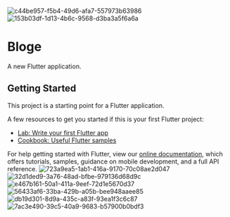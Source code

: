 ![c44be957-f5b4-49d6-afa7-557973b63986](https://user-images.githubusercontent.com/77678211/128805135-5ca5458a-ff25-4229-9a49-5da285ccb54c.jpg)
![153b03df-1d13-4b6c-9568-d3ba3a5f6a6a](https://user-images.githubusercontent.com/77678211/128805144-21fb03df-a9e8-4844-8b75-c31be34679e9.jpg)
# Bloge

A new Flutter application.

## Getting Started

This project is a starting point for a Flutter application.

A few resources to get you started if this is your first Flutter project:

- [Lab: Write your first Flutter app](https://flutter.dev/docs/get-started/codelab)
- [Cookbook: Useful Flutter samples](https://flutter.dev/docs/cookbook)

For help getting started with Flutter, view our
[online documentation](https://flutter.dev/docs), which offers tutorials,
samples, guidance on mobile development, and a full API reference.
![723a9ea5-1ab1-416a-9170-70c08ae2d047](https://user-images.githubusercontent.com/77678211/128805013-02cd74ad-160f-41f5-80cc-a04eceb52967.jpg)
![32d1ded9-3a76-48ad-bfbe-979136d68d9c](https://user-images.githubusercontent.com/77678211/128805026-650f1fd0-c3b9-4dd7-a641-73860aee6e73.jpg)
![e467b161-50a1-411a-9eef-72d1e5670d37](https://user-images.githubusercontent.com/77678211/128805028-35381754-45a0-4b20-9d29-68942e9489cd.jpg)
![56433af6-33ba-429b-a05b-bee948aaee85](https://user-images.githubusercontent.com/77678211/128805036-47c0be4d-6721-4f07-8241-55f1bcb488e8.jpg)
![db19d301-8d9a-435c-a83f-93ea1f3c6c87](https://user-images.githubusercontent.com/77678211/128805041-ddbdc4cd-12d8-4c11-b807-2cdd2ab24161.jpg)
![7ac3e490-39c5-40a9-9683-b57900b0bdf3](https://user-images.githubusercontent.com/77678211/128805046-659258fc-43df-490f-8f07-8dffc3f03488.jpg)
